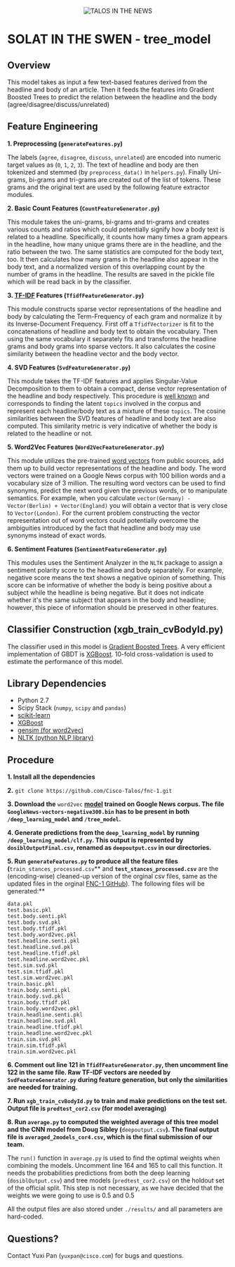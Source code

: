 <p align="center">
<img src="https://github.com/Cisco-Talos/fnc-1/blob/master/solat-in-the-swen.gif" alt="TALOS IN THE NEWS"/>
</p>

# SOLAT IN THE SWEN - tree\_model

## Overview
This model takes as input a few text-based features derived from the headline and body of an article. Then it feeds the features into Gradient Boosted Trees to predict the relation between the headline and the body (agree/disagree/discuss/unrelated)

## Feature Engineering

**1. Preprocessing (`generateFeatures.py`)**

The labels (`agree`, `disagree`, `discuss`, `unrelated`) are encoded into numeric target values as (`0`, `1`, `2`, `3`). The text of headline and body are then tokenized and stemmed (by `preprocess_data()` in `helpers.py`). Finally Uni-grams, bi-grams and tri-grams are created out of the list of tokens. These grams and the original text are used by the following feature extractor modules.

**2. Basic Count Features (`CountFeatureGenerator.py`)**

This module takes the uni-grams, bi-grams and tri-grams and creates various counts and ratios which could potentially signify how a body text is related to a headline. Specifically, it counts how many times a gram appears in the headline, how many unique grams there are in the headline, and the ratio between the two. The same statistics are computed for the body text, too. It then calculates how many grams in the headline also appear in the body text, and a normalized version of this overlapping count by the number of grams in the headline. The results are saved in the pickle file which will be read back in by the classifier.

**3. [TF-IDF](https://en.wikipedia.org/wiki/Tf–idf) Features (`TfidfFeatureGenerator.py`)**

This module constructs sparse vector representations of the headline and body by calculating the Term-Frequency of each gram and normalize it by its Inverse-Document Frequency. First off a `TfidfVectorizer` is fit to the concatenations of headline and body text to obtain the vocabulary. Then using the same vocabulary it separately fits and transforms the headline grams and body grams into sparse vectors. It also calculates the cosine similarity between the headline vector and the body vector.

**4. SVD Features (`SvdFeatureGenerator.py`)**

This module takes the TF-IDF features and applies Singular-Value Decomposition to them to obtain a compact, dense vector representation of the headline and body respectively. This procedure is [well known](https://en.wikipedia.org/wiki/Latent_semantic_analysis) and corresponds to finding the latent `topics` involved in the corpus and represent each headline/body text as a mixture of these `topics`. The cosine similarities between the SVD features of headline and body text are also computed. This similarity metric is very indicative of whether the body is related to the headline or not.

**5. Word2Vec Features (`Word2VecFeatureGenerator.py`)**

This module utilizes the pre-trained [word vectors](https://arxiv.org/abs/1301.3781) from public sources, add them up to build vector representations of the headline and body. The word vectors were trained on a Google News corpus with 100 billion words and a vocabulary size of 3 million. The resulting word vectors can be used to find synonyms, predict the next word given the previous words, or to manipulate semantics. For example, when you calculate `vector(Germany) - Vector(Berlin) + Vector(England)` you will obtain a vector that is very close to `Vector(London)`. For the current problem constructing the vector representation out of word vectors could potentially overcome the ambiguities introduced by the fact that headline and body may use synonyms instead of exact words.

**6. Sentiment Features (`SentimentFeatureGenerator.py`)**

This modules uses the Sentiment Analyzer in the `NLTK` package to assign a sentiment polarity score to the headline and body separately. For example, negative score means the text shows a negative opinion of something. This score can be informative of whether the body is being positive about a subject while the headline is being negative. But it does not indicate whether it's the same subject that appears in the body and headline; however, this piece of information should be preserved in other features.

## Classifier Construction (xgb\_train\_cvBodyId.py)
The classifier used in this model is [Gradient Boosted Trees](https://en.wikipedia.org/wiki/Gradient_boosting). A very efficient implementation of GBDT is [XGBoost](http://xgboost.readthedocs.io/en/latest/). 10-fold cross-validation is used to estimate the performance of this model.

## Library Dependencies
* Python 2.7
* Scipy Stack (`numpy`, `scipy` and `pandas`)
* [scikit-learn](http://scikit-learn.org/stable/)
* [XGBoost](http://xgboost.readthedocs.io/en/latest/)
* [gensim (for word2vec)](https://radimrehurek.com/gensim/)
* [NLTK (python NLP library)](http://www.nltk.org)

## Procedure
**1. Install all the dependencies**

**2.** `git clone https://github.com/Cisco-Talos/fnc-1.git`

**3. Download the** `word2vec` **[model](https://drive.google.com/file/d/0B7XkCwpI5KDYNlNUTTlSS21pQmM/) trained on Google News corpus. The file **`GoogleNews-vectors-negative300.bin`** has to be present in both **`/deep_learning_model`** and **`/tree_model`**.**

**4. Generate predictions from the **`deep_learning_model`** by running **`/deep_learning_model/clf.py`**.  This output is represented by **`dosiblOutputFinal.csv`**, renamed as **`deepoutput.csv`** in our directories.**

**5. Run **`generateFeatures.py`** to produce all the feature files (**`train_stances_processed.csv`** and **`test_stances_processed.csv`** are the (encoding-wise) cleaned-up version of the orginal csv files, same as the updated files in the orginal [FNC-1 GitHub](https://github.com/FakeNewsChallenge/fnc-1)). The following files will be generated:**

```
data.pkl
test.basic.pkl
test.body.senti.pkl
test.body.svd.pkl
test.body.tfidf.pkl
test.body.word2vec.pkl
test.headline.senti.pkl
test.headline.svd.pkl
test.headline.tfidf.pkl
test.headline.word2vec.pkl
test.sim.svd.pkl
test.sim.tfidf.pkl
test.sim.word2vec.pkl
train.basic.pkl
train.body.senti.pkl
train.body.svd.pkl
train.body.tfidf.pkl
train.body.word2vec.pkl
train.headline.senti.pkl
train.headline.svd.pkl
train.headline.tfidf.pkl
train.headline.word2vec.pkl
train.sim.svd.pkl
train.sim.tfidf.pkl
train.sim.word2vec.pkl
```

**6. Comment out line 121 in **`TfidfFeatureGenerator.py`**, then uncomment line 122 in the same file. Raw TF-IDF vectors are needed by **`SvdFeatureGenerator.py`** during feature generation, but only the similarities are needed for training.**

**7. Run **`xgb_train_cvBodyId.py`** to train and make predictions on the test set. Output file is **`predtest_cor2.csv`** (for model averaging)**

**8. Run **`average.py`** to computed the weighted average of this tree model and the CNN model from Doug Sibley (**`deepoutput.csv`**). The final output file is **`averaged_2models_cor4.csv`**, which is the final submission of our team.**

The `run()` function in `average.py` is used to find the optimal weights when combining the models. Uncomment line 164 and 165 to call this function. It needs the probabilities predictions from both the deep learning (`dosiblOutput.csv`) and tree models (`predtest_cor2.csv`) on the holdout set of the official split. This step is not necessary, as we have decided that the weights we were going to use is 0.5 and 0.5

All the output files are also stored under `./results/` and all parameters are hard-coded. 

## Questions?
Contact Yuxi Pan (`yuxpan@cisco.com`) for bugs and questions.
